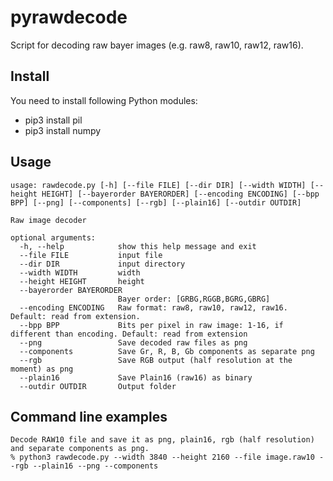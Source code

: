 # pyrawdecode
Script for decoding raw bayer images (e.g. raw8, raw10, raw12, raw16).

## Install
You need to install following Python modules:
- pip3 install pil
- pip3 install numpy

## Usage
```
usage: rawdecode.py [-h] [--file FILE] [--dir DIR] [--width WIDTH] [--height HEIGHT] [--bayerorder BAYERORDER] [--encoding ENCODING] [--bpp BPP] [--png] [--components] [--rgb] [--plain16] [--outdir OUTDIR]

Raw image decoder

optional arguments:
  -h, --help            show this help message and exit
  --file FILE           input file
  --dir DIR             input directory
  --width WIDTH         width
  --height HEIGHT       height
  --bayerorder BAYERORDER
                        Bayer order: [GRBG,RGGB,BGRG,GBRG]
  --encoding ENCODING   Raw format: raw8, raw10, raw12, raw16. Default: read from extension.
  --bpp BPP             Bits per pixel in raw image: 1-16, if different than encoding. Default: read from extension
  --png                 Save decoded raw files as png
  --components          Save Gr, R, B, Gb components as separate png
  --rgb                 Save RGB output (half resolution at the moment) as png
  --plain16             Save Plain16 (raw16) as binary
  --outdir OUTDIR       Output folder
```
## Command line examples

```
Decode RAW10 file and save it as png, plain16, rgb (half resolution) and separate components as png.
% python3 rawdecode.py --width 3840 --height 2160 --file image.raw10 --rgb --plain16 --png --components
```
